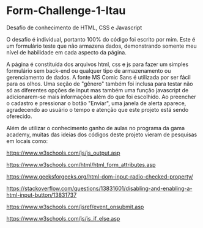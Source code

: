 # Form-Challenge-1-Itau
Desafio de conhecimento de HTML, CSS e Javascript

O desafio é individual, portanto 100% do código foi escrito por mim.
Este é um formulário teste que não armazena dados, demonstrando somente meu nível de habilidade em cada aspecto da página.

A página é constituída dos arquivos html, css e js para fazer um simples formulário sem back-end ou qualquer tipo de armazenamento ou gerenciamento de dados.
A fonte MS Comic Sans é utilizada por ser fácil para os olhos.
Uma seção de "gênero" também foi inclusa para testar não só as diferentes opções de input mas também uma função javascript de adicionarem-se mais informações além do que foi escolhido.
Ao preencher o cadastro e pressionar o botão "Enviar", uma janela de alerta aparece, agradecendo ao usuário o tempo e atenção que este projeto está sendo oferecido.

Além de utilizar o conhecimento ganho de aulas no programa da gama academy, muitas das ideias dos códigos deste projeto vieram de pesquisas em locais como:

https://www.w3schools.com/js/js_output.asp

https://www.w3schools.com/html/html_form_attributes.asp

https://www.geeksforgeeks.org/html-dom-input-radio-checked-property/

https://stackoverflow.com/questions/13831601/disabling-and-enabling-a-html-input-button/13831737

https://www.w3schools.com/jsref/event_onsubmit.asp

https://www.w3schools.com/js/js_if_else.asp
